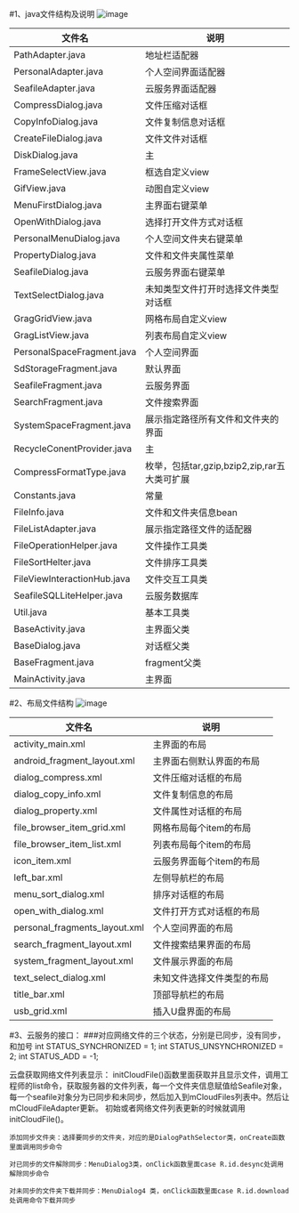 #1、java文件结构及说明
![image](https://github.com/openthos/oto-filemanager/blob/master/doc/summary/pictures/java_structure.png)

|文件名|说明|
|------|----|
|PathAdapter.java|地址栏适配器|
|PersonalAdapter.java|个人空间界面适配器|
|SeafileAdapter.java|云服务界面适配器|
|CompressDialog.java|文件压缩对话框|
|CopyInfoDialog.java|文件复制信息对话框|
|CreateFileDialog.java|文件文件对话框|
|DiskDialog.java|主|
|FrameSelectView.java|框选自定义view|
|GifView.java|动图自定义view|
|MenuFirstDialog.java|主界面右键菜单|
|OpenWithDialog.java|选择打开文件方式对话框|
|PersonalMenuDialog.java|个人空间文件夹右键菜单|
|PropertyDialog.java|文件和文件夹属性菜单|
|SeafileDialog.java|云服务界面右键菜单|
|TextSelectDialog.java|未知类型文件打开时选择文件类型对话框|
|GragGridView.java|网格布局自定义view|
|GragListView.java|列表布局自定义view|
|PersonalSpaceFragment.java|个人空间界面|
|SdStorageFragment.java|默认界面|
|SeafileFragment.java|云服务界面|
|SearchFragment.java|文件搜索界面|
|SystemSpaceFragment.java|展示指定路径所有文件和文件夹的界面|
|RecycleConentProvider.java|主|
|CompressFormatType.java|枚举，包括tar,gzip,bzip2,zip,rar五大类可扩展|
|Constants.java|常量|
|FileInfo.java|文件和文件夹信息bean|
|FileListAdapter.java|展示指定路径文件的适配器|
|FileOperationHelper.java|文件操作工具类|
|FileSortHelter.java|文件排序工具类|
|FileViewInteractionHub.java|文件交互工具类|
|SeafileSQLLiteHelper.java|云服务数据库|
|Util.java|基本工具类|
|BaseActivity.java|主界面父类|
|BaseDialog.java|对话框父类|
|BaseFragment.java|fragment父类|
|MainActivity.java|主界面|

#2、布局文件结构
![image](https://github.com/openthos/oto-filemanager/blob/master/doc/summary/pictures/layout.png)

|文件名|说明|
|------|----|
|activity_main.xml|主界面的布局|
|android_fragment_layout.xml|主界面右侧默认界面的布局|
|dialog_compress.xml|文件压缩对话框的布局|
|dialog_copy_info.xml|文件复制信息的布局|
|dialog_property.xml|文件属性对话框的布局|
|file_browser_item_grid.xml|网格布局每个item的布局|
|file_browser_item_list.xml|列表布局每个item的布局|
|icon_item.xml|云服务界面每个item的布局|
|left_bar.xml|左侧导航栏的布局|
|menu_sort_dialog.xml|排序对话框的布局|
|open_with_dialog.xml|文件打开方式对话框的布局|
|personal_fragments_layout.xml|个人空间界面的布局|
|search_fragment_layout.xml|文件搜索结果界面的布局|
|system_fragment_layout.xml|文件展示界面的布局|
|text_select_dialog.xml|未知文件选择文件类型的布局|
|title_bar.xml|顶部导航栏的布局|
|usb_grid.xml|插入U盘界面的布局|
#3、云服务的接口：
###对应网络文件的三个状态，分别是已同步，没有同步，和加号
     int STATUS_SYNCHRONIZED = 1;
     int STATUS_UNSYNCHRONIZED = 2;
     int STATUS_ADD = -1;

云盘获取网络文件列表显示：
initCloudFile()函数里面获取并且显示文件，调用工程师的list命令，获取服务器的文件列表，每一个文件夹信息赋值给Seafile对象，每一个seafile对象分为已同步和未同步，然后加入到mCloudFiles列表中。然后让mCloudFileAdapter更新。
初始或者网络文件列表更新的时候就调用initCloudFile()。

    添加同步文件夹：选择要同步的文件夹，对应的是DialogPathSelector类，onCreate函数里面调用同步命令

    对已同步的文件解除同步：MenuDialog3类，onClick函数里面case R.id.desync处调用解除同步命令

    对未同步的文件夹下载并同步：MenuDialog4 类，onClick函数里面case R.id.download处调用命令下载并同步
